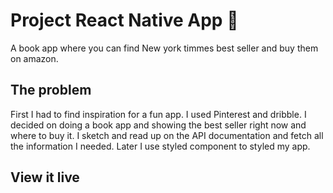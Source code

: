 # Project React Native App 📱

A book app where you can find New york timmes best seller and buy them on amazon.

## The problem

First I had to find inspiration for a fun app. I used Pinterest and dribble. I decided on doing a book app and showing the best seller right now and where to buy it. I sketch and read up on the API documentation and fetch all the information I needed. Later I use styled component to styled my app. 

## View it live


